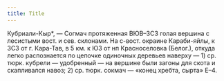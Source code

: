 ```yaml
---
title: Title
---
```


Кубриали-Кыр*, — Согмач протяженная ВЮВ–ЗСЗ голая вершина с лесистыми вост. и
сев. склонами. На с-вост. окраине Караби-яйлы, к ЗСЗ от г. Кара-Тав, в 5 км. к
ЮЗ от нп Красноселовка (Белог.), откуда легко распознается по цепочке одиночных
деревьев наверху — 1) ср. тюрк. кубрели — удобренный — на вершине были загоны
для скота и скапливался навоз;
2) ср. тюрк. сокмач — «конец хребта, сырта» Е–4.
